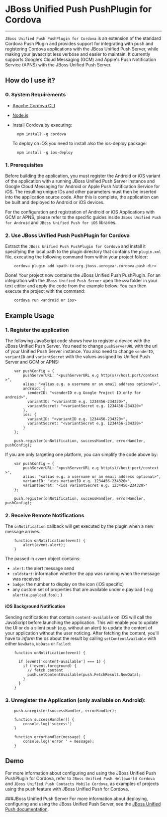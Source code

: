 # JBoss Unified Push PushPlugin for Cordova
---------

`JBoss Unified Push PushPlugin for Cordova` is an extension of the standard Cordova Push Plugin and provides support for integrating with push and registering Cordova applications with the JBoss Unified Push Server, while making your javascript less verbose and easier to maintain. It currently supports Google’s Cloud Messaging (GCM) and Apple's Push Notification Service (APNS) with the JBoss Unified Push Server.

## How do I use it?

### 0. System Requirements

* [Apache Cordova CLI](https://github.com/apache/cordova-cli/)
* [Node.js](http://nodejs.org/download/)
* Install Cordova by executing:

        npm install -g cordova

  To deploy on iOS you need to install also the ios-deploy package:

        npm install -g ios-deploy


### 1. Prerequisites

Before building the application, you must register the Android or iOS variant of the application with a running JBoss Unified Push Server instance and Google Cloud Messaging for Android or Apple Push Notification Service for iOS. The resulting unique IDs and other parameters must then be inserted into the application source code. After this is complete, the application can be built and deployed to Android or iOS devices.

For the configuration and registration of Android or iOS Applications with GCM or APNS, please refer to the specific guides inside `JBoss Unified Push for Android` and `JBoss Unified Push for iOS` libraries.

### 2. Use JBoss Unified Push PushPlugin for Cordova

Extract the `JBoss Unified Push PushPlugin for Cordova` and install it specifying the local path to the plugin directory that contains the `plugin.xml` file, executing the following command from within your project folder:

        cordova plugin add <path-to-org.jboss.aerogear.cordova.push-dir>


Done! Your project now contains the JBoss Unified Push PushPlugin. For an integration with the `JBoss Unified Push Server` open the `www` folder in your text editor and apply the code from the example below. You can then execute the project with the command:

        cordova run <android or ios>

## Example Usage

### 1. Register the application

The following JavaScript code shows how to register a device with the JBoss Unified Push Server. You need to change `pushServerURL` with the url of your Unified Push Server instance. You also need to change `senderID`, `variantID` and `variantSecret` with the values assigned by Unified Push Server and GCM or APNS:

        var pushConfig = {
            pushServerURL: "<pushServerURL e.g http(s)//host:port/context >",
            alias: "<alias e.g. a username or an email address optional>",
            android: {
              senderID: "<senderID e.g Google Project ID only for android>",
              variantID: "<variantID e.g. 1234456-234320>",
              variantSecret: "<variantSecret e.g. 1234456-234320>"
            },
            ios: {
              variantID: "<variantID e.g. 1234456-234320>",
              variantSecret: "<variantSecret e.g. 1234456-234320>"
            }
        };
        
        push.register(onNotification, successHandler, errorHandler, pushConfig);


If you are only targeting one platform, you can simplify the code above by:

        var pushConfig = {
            pushServerURL: "<pushServerURL e.g http(s)//host:port/context >",
            alias: "<alias e.g. a username or an email address optional>",
            variantID: "<ios variantID e.g. 1234456-234320>",
            variantSecret: "<ios variantSecret e.g. 1234456-234320>"
        };
        
        push.register(onNotification, successHandler, errorHandler, pushConfig);


### 2. Receive Remote Notifications
The `onNotification` callback will get executed by the plugin when a new message arrives. 

        function onNotification(event) {
            alert(event.alert);
        }


The passed in `event` object contains:

* `alert`: the alert message send
* `coldstart`: information whether the app was running when the message was received
* `badge`: the number to display on the icon (iOS specific)
* any custom set of properties that are available under e.payload ( e.g `alert(e.payload.foo);` )


#### iOS Background Notification
Sending notifications that contain `content-available` on iOS will call the JavaScript before launching the application. This will enable you to update the UI or do a silent push (e.g. without an alert) to update the content of your application without the user noticing.  After fetching the content, you'll have to _inform_ the os about the result by calling `setContentAvailable` with either `NewData`, `NoData` or `Failed`:


        function onNotification(event) {
        
          if (event['content-available'] === 1) {
            if (!event.foreground) {
              // fetch content
              push.setContentAvailable(push.FetchResult.NewData);
            }
          }
        }


### 3. Unregister the Application (only available on Android):


        push.unregister(successHandler, errorHandler);
        
        function successHandler() {
            console.log('success')
        }

        function errorHandler(message) {
            console.log('error ' + message);
        }


## Demo
For more information about configuring and using the JBoss Unified Push PushPlugin for Cordova, refer to `JBoss Unified Push Helloworld Cordova` and `JBoss Unified Push Contacts Mobile Cordova`, as examples of projects using the push feature with JBoss Unified Push for Cordova.

###JBoss Unified Push Server
For more information about deploying, configuring and using the JBoss Unified Push Server, see the [JBoss Unified Push documentation](https://access.redhat.com/documentation/en-US/Red_Hat_JBoss_Unified_Push/).

